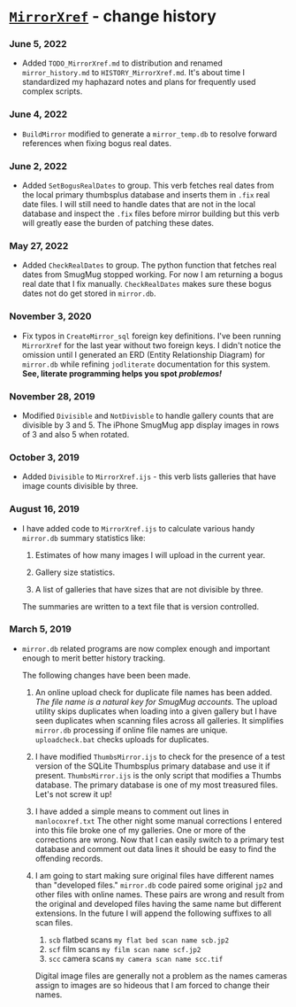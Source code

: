 
[`MirrorXref`](https://github.com/bakerjd99/jacks/blob/master/mirrorxref/MirrorXref.ijs) - change history
=========================================================================================================

### June 5, 2022

* Added `TODO_MirrorXref.md` to distribution and renamed `mirror_history.md` to
  `HISTORY_MirrorXref.md`. It's about time I standardized my
  haphazard notes and plans for frequently used complex scripts.

### June 4, 2022

* `BuildMirror` modified to generate a `mirror_temp.db` to resolve
  forward references when fixing bogus real dates.

### June 2, 2022

* Added `SetBogusRealDates` to group. This verb fetches
  real dates from the local primary thumbsplus database
  and inserts them in `.fix` real date files. I will still
  need to handle dates that are not in the local database
  and inspect the `.fix` files before mirror building
  but this verb will greatly ease the burden of patching
  these dates.

### May 27, 2022

* Added `CheckRealDates` to group. The python function that
  fetches real dates from SmugMug stopped working. For now
  I am returning a bogus real date that I fix manually. `CheckRealDates`
  makes sure these bogus dates not do get stored in `mirror.db`.

### November 3, 2020

* Fix typos in `CreateMirror_sql` foreign key definitions. I've been running
  `MirrorXref` for the last year without two foreign keys. I didn't notice the
  omission until I generated an ERD (Entity Relationship Diagram) for `mirror.db`
  while refining  `jodliterate` documentation for this system.  **See, literate
  programming helps you spot *problemos!***

### November 28, 2019

* Modified `Divisible` and `NotDivisble` to handle gallery
  counts that are divisible by 3 and 5. The iPhone SmugMug 
  app display images in rows of 3 and also 5 when rotated.

### October 3, 2019

* Added `Divisible` to  `MirrorXref.ijs` - this verb lists
  galleries that have image counts divisible by three.

### August 16, 2019

 * I have added code to `MirrorXref.ijs` to calculate various handy 
   `mirror.db` summary statistics like:

   1. Estimates of how many images I will upload in the current year.

   2. Gallery size statistics.

   3. A list of galleries that have sizes that are not divisible by three.

   The summaries are written to a text file that is version controlled.

### March 5, 2019

 * `mirror.db` related programs are now complex enough
   and important enough to merit better history tracking.
   
   The following changes have been been made.
   
   1. An online upload check for duplicate file names has been added.
      *The file name is a natural key for SmugMug accounts.* The upload
       utility skips duplicates when loading into a given gallery but
       I have seen duplicates when scanning files across all galleries.
       It simplifies `mirror.db` processing if online file names are unique.
       `uploadcheck.bat` checks uploads for duplicates.
	  
   2. I have modified `ThumbsMirror.ijs` to check for the presence of
      a test version of the SQLite Thumbsplus primary database and use it
      if present. `ThumbsMirror.ijs` is the only script that modifies
      a Thumbs database. The primary database is one of my most treasured
      files. Let's not screw it up!

   3. I have added a simple means to comment out lines in `manlocoxref.txt`
      The other night some manual corrections I entered into this file
      broke one of my galleries. One or more of the corrections are wrong.
      Now that I can easily switch to a primary test database and
      comment out data lines it should be easy to find the offending records.

   4. I am going to start making sure original files have different names
      than "developed files." `mirror.db` code paired some original
      `jp2` and other files with online names. These pairs are wrong
      and result from the original and developed files having the 
      same name but different extensions. In the future I will
      append the following suffixes to all scan files.
       
      1. `scb` flatbed scans `my flat bed scan name scb.jp2`
      2. `scf` film scans `my film scan name scf.jp2`
      3. `scc` camera scans `my camera scan name scc.tif`

      Digital image files are generally not a problem as the 
      names cameras assign to images are so hideous that I
      am forced to change their names.

 
 
